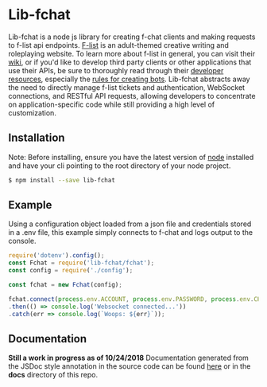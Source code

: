 # Lib-fchat
Lib-fchat is a node js library for creating f-chat clients and making requests to f-list api endpoints. [F-list](https://www.f-list.net/) is an adult-themed creative writing and roleplaying website. To learn more about f-list in general, you can visit their [wiki](https://wiki.f-list.net/Getting_started), or if you'd like to develop third party clients or other applications that use their APIs, be sure to thoroughly read through their [developer resources](https://wiki.f-list.net/Category:Developer_Resources), especially the [rules for creating bots](https://wiki.f-list.net/F-Chat_Protocol#Bots). Lib-fchat abstracts away the need to directly manage f-list tickets and authentication, WebSocket connections, and RESTful API requests, allowing developers to concentrate on application-specific code while still providing a high level of customization.

## Installation
Note: Before installing, ensure you have the latest version of [node](https://nodejs.org/en/) installed and have your cli pointing to the root directory of your node project. 
```sh
$ npm install --save lib-fchat
```
## Example
Using a configuration object loaded from a json file and credentials stored in a .env file, this example simply connects to f-chat and logs output to the console.

```js
require('dotenv').config();
const Fchat = require('lib-fchat/fchat');
const config = require('./config');

const fchat = new Fchat(config);

fchat.connect(process.env.ACCOUNT, process.env.PASSWORD, process.env.CHARACTER)
.then(() => console.log('Websocket connected...'))
.catch(err => console.log(`Woops: ${err}`));
```


## Documentation
**Still a work in progress as of 10/24/2018**
Documentation generated from the JSDoc style annotation in the source code can be found [here](http://htmlpreview.github.io/?https://github.com/splogan/lib-fchat/blob/master/docs/index.html) or in the **docs** directory of this repo.